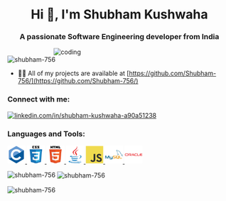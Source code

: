 
<h1 align="center">Hi 👋, I'm Shubham Kushwaha</h1>
<h3 align="center">A passionate Software Engineering developer from India</h3>

<img align="right" alt="coding" width="400" src="https://media4.giphy.com/media/qgQUggAC3Pfv687qPC/200.webp?cid=ecf05e47g46rbuveyjytruefxq6t4rjhv8heteemb19ri3oe&ep=v1_gifs_search&rid=200.webp&ct=g">

<p align="left"> <img src="https://komarev.com/ghpvc/?username=shubham-756&label=Profile%20views&color=0e75b6&style=flat" alt="shubham-756" /> </p>

- 👨‍💻 All of my projects are available at [https://github.com/Shubham-756/](https://github.com/Shubham-756/)

<h3 align="left">Connect with me:</h3>
<p align="left">
<a href="https://linkedin.com/in/linkedin.com/in/shubham-kushwaha-a90a51238" target="blank"><img align="center" src="https://raw.githubusercontent.com/rahuldkjain/github-profile-readme-generator/master/src/images/icons/Social/linked-in-alt.svg" alt="linkedin.com/in/shubham-kushwaha-a90a51238" height="30" width="40" /></a>
</p>

<h3 align="left">Languages and Tools:</h3>
<p align="left"> <a href="https://www.cprogramming.com/" target="_blank" rel="noreferrer"> <img src="https://raw.githubusercontent.com/devicons/devicon/master/icons/c/c-original.svg" alt="c" width="40" height="40"/> </a> <a href="https://www.w3schools.com/css/" target="_blank" rel="noreferrer"> <img src="https://raw.githubusercontent.com/devicons/devicon/master/icons/css3/css3-original-wordmark.svg" alt="css3" width="40" height="40"/> </a> <a href="https://www.w3.org/html/" target="_blank" rel="noreferrer"> <img src="https://raw.githubusercontent.com/devicons/devicon/master/icons/html5/html5-original-wordmark.svg" alt="html5" width="40" height="40"/> </a> <a href="https://www.java.com" target="_blank" rel="noreferrer"> <img src="https://raw.githubusercontent.com/devicons/devicon/master/icons/java/java-original.svg" alt="java" width="40" height="40"/> </a> <a href="https://developer.mozilla.org/en-US/docs/Web/JavaScript" target="_blank" rel="noreferrer"> <img src="https://raw.githubusercontent.com/devicons/devicon/master/icons/javascript/javascript-original.svg" alt="javascript" width="40" height="40"/> </a> <a href="https://www.mysql.com/" target="_blank" rel="noreferrer"> <img src="https://raw.githubusercontent.com/devicons/devicon/master/icons/mysql/mysql-original-wordmark.svg" alt="mysql" width="40" height="40"/> </a> <a href="https://www.oracle.com/" target="_blank" rel="noreferrer"> <img src="https://raw.githubusercontent.com/devicons/devicon/master/icons/oracle/oracle-original.svg" alt="oracle" width="40" height="40"/> </a> </p>

<p><img align="left" src="https://github-readme-stats.vercel.app/api/top-langs?username=shubham-756&show_icons=true&locale=en&layout=compact" alt="shubham-756" /></p>

<p>&nbsp;<img align="center" src="https://github-readme-stats.vercel.app/api?username=shubham-756&show_icons=true&locale=en" alt="shubham-756" /></p>

<p><img align="center" src="https://github-readme-streak-stats.herokuapp.com/?user=shubham-756&" alt="shubham-756" /></p>
